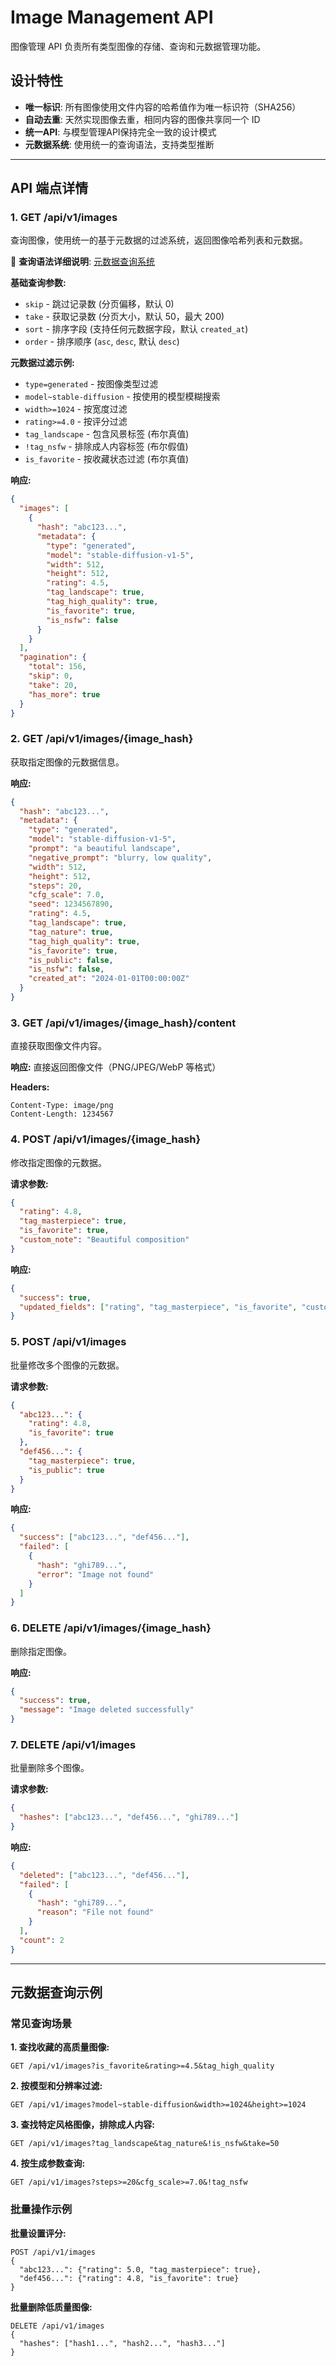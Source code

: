 # Image Management API

图像管理 API 负责所有类型图像的存储、查询和元数据管理功能。

## 设计特性

- **唯一标识**: 所有图像使用文件内容的哈希值作为唯一标识符（SHA256）
- **自动去重**: 天然实现图像去重，相同内容的图像共享同一个 ID
- **统一API**: 与模型管理API保持完全一致的设计模式
- **元数据系统**: 使用统一的查询语法，支持类型推断

---

## API 端点详情

### 1. GET /api/v1/images

查询图像，使用统一的基于元数据的过滤系统，返回图像哈希列表和元数据。

📖 **查询语法详细说明**: [元数据查询系统](./metadata-query-system.md)

**基础查询参数:**

- `skip` - 跳过记录数 (分页偏移，默认 0)
- `take` - 获取记录数 (分页大小，默认 50，最大 200)
- `sort` - 排序字段 (支持任何元数据字段，默认 `created_at`)
- `order` - 排序顺序 (`asc`, `desc`, 默认 `desc`)

**元数据过滤示例:**

- `type=generated` - 按图像类型过滤
- `model~stable-diffusion` - 按使用的模型模糊搜索
- `width>=1024` - 按宽度过滤
- `rating>=4.0` - 按评分过滤
- `tag_landscape` - 包含风景标签 (布尔真值)
- `!tag_nsfw` - 排除成人内容标签 (布尔假值)
- `is_favorite` - 按收藏状态过滤 (布尔真值)

**响应:**

```json
{
  "images": [
    {
      "hash": "abc123...",
      "metadata": {
        "type": "generated",
        "model": "stable-diffusion-v1-5",
        "width": 512,
        "height": 512,
        "rating": 4.5,
        "tag_landscape": true,
        "tag_high_quality": true,
        "is_favorite": true,
        "is_nsfw": false
      }
    }
  ],
  "pagination": {
    "total": 156,
    "skip": 0,
    "take": 20,
    "has_more": true
  }
}
```

### 2. GET /api/v1/images/{image_hash}

获取指定图像的元数据信息。

**响应:**

```json
{
  "hash": "abc123...",
  "metadata": {
    "type": "generated",
    "model": "stable-diffusion-v1-5",
    "prompt": "a beautiful landscape",
    "negative_prompt": "blurry, low quality",
    "width": 512,
    "height": 512,
    "steps": 20,
    "cfg_scale": 7.0,
    "seed": 1234567890,
    "rating": 4.5,
    "tag_landscape": true,
    "tag_nature": true,
    "tag_high_quality": true,
    "is_favorite": true,
    "is_public": false,
    "is_nsfw": false,
    "created_at": "2024-01-01T00:00:00Z"
  }
}
```

### 3. GET /api/v1/images/{image_hash}/content

直接获取图像文件内容。

**响应:** 直接返回图像文件（PNG/JPEG/WebP 等格式）

**Headers:**

```http
Content-Type: image/png
Content-Length: 1234567
```

### 4. POST /api/v1/images/{image_hash}

修改指定图像的元数据。

**请求参数:**

```json
{
  "rating": 4.8,
  "tag_masterpiece": true,
  "is_favorite": true,
  "custom_note": "Beautiful composition"
}
```

**响应:**

```json
{
  "success": true,
  "updated_fields": ["rating", "tag_masterpiece", "is_favorite", "custom_note"]
}
```

### 5. POST /api/v1/images

批量修改多个图像的元数据。

**请求参数:**

```json
{
  "abc123...": {
    "rating": 4.8,
    "is_favorite": true
  },
  "def456...": {
    "tag_masterpiece": true,
    "is_public": true
  }
}
```

**响应:**

```json
{
  "success": ["abc123...", "def456..."],
  "failed": [
    {
      "hash": "ghi789...",
      "error": "Image not found"
    }
  ]
}
```

### 6. DELETE /api/v1/images/{image_hash}

删除指定图像。

**响应:**

```json
{
  "success": true,
  "message": "Image deleted successfully"
}
```

### 7. DELETE /api/v1/images

批量删除多个图像。

**请求参数:**

```json
{
  "hashes": ["abc123...", "def456...", "ghi789..."]
}
```

**响应:**

```json
{
  "deleted": ["abc123...", "def456..."],
  "failed": [
    {
      "hash": "ghi789...",
      "reason": "File not found"
    }
  ],
  "count": 2
}
```

---

## 元数据查询示例

### 常见查询场景

**1. 查找收藏的高质量图像:**

```http
GET /api/v1/images?is_favorite&rating>=4.5&tag_high_quality
```

**2. 按模型和分辨率过滤:**

```http
GET /api/v1/images?model~stable-diffusion&width>=1024&height>=1024
```

**3. 查找特定风格图像，排除成人内容:**

```http
GET /api/v1/images?tag_landscape&tag_nature&!is_nsfw&take=50
```

**4. 按生成参数查询:**

```http
GET /api/v1/images?steps>=20&cfg_scale>=7.0&!tag_nsfw
```

### 批量操作示例

**批量设置评分:**

```http
POST /api/v1/images
{
  "abc123...": {"rating": 5.0, "tag_masterpiece": true},
  "def456...": {"rating": 4.8, "is_favorite": true}
}
```

**批量删除低质量图像:**

```http
DELETE /api/v1/images
{
  "hashes": ["hash1...", "hash2...", "hash3..."]
}
```
